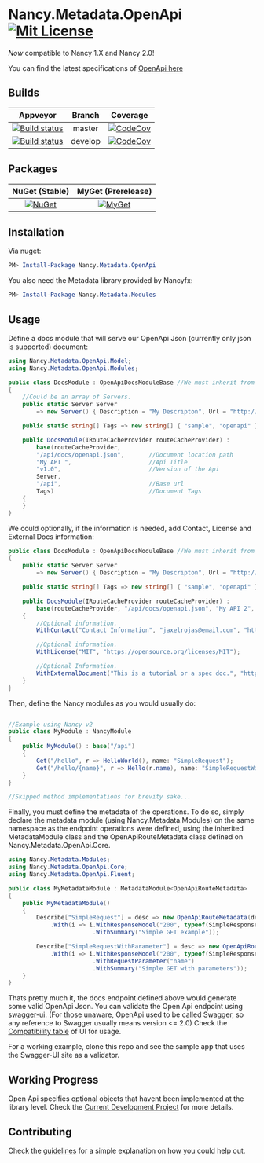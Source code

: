 # Nancy.Metadata.OpenApi [![Mit License][mit-img]][mit]

_Now_ compatible to Nancy 1.X and Nancy 2.0!

You can find the latest specifications of [OpenApi here](https://github.com/OAI/OpenAPI-Specification/blob/master/versions/3.0.1.md)

## Builds

| Appveyor  | Branch | Coverage |
| :---:     | :---: | :--: |
| [![Build status][build-master-img]][build-master] | master | [![CodeCov][codecov-master-img]][codecov-master] |
| [![Build status][build-develop-img]][build-develop] | develop | [![CodeCov][codecov-develop-img]][codecov-develop] |

## Packages

NuGet (Stable) | MyGet (Prerelease)
:---: | :---:
[![NuGet][nuget-img]][nuget] | [![MyGet][myget-img]][myget] |

## Installation

Via nuget:

``` powershell
PM> Install-Package Nancy.Metadata.OpenApi
```

You also need the Metadata library provided by Nancyfx:

``` powershell
PM> Install-Package Nancy.Metadata.Modules
```

## Usage

Define a docs module that will serve our OpenApi Json (currently only json is supported) document:

```c#
using Nancy.Metadata.OpenApi.Model;
using Nancy.Metadata.OpenApi.Modules;

public class DocsModule : OpenApiDocsModuleBase //We must inherit from the OpenApiDocsModuleBase
{
    //Could be an array of Servers.
    public static Server Server
        => new Server() { Description = "My Descripton", Url = "http://localhost:5000/" };

    public static string[] Tags => new string[] { "sample", "openapi" };

    public DocsModule(IRouteCacheProvider routeCacheProvider) :
        base(routeCacheProvider,
        "/api/docs/openapi.json",       //Document location path
        "My API ",                      //Api Title 
        "v1.0",                         //Version of the Api
        Server,
        "/api",                         //Base url
        Tags)                           //Document Tags
    {
    }
}
```

We could optionally, if the information is needed, add Contact, License and External Docs information:

```c#
public class DocsModule : OpenApiDocsModuleBase //We must inherit from the OpenApiDocsModuleBase
{
    public static Server Server
        => new Server() { Description = "My Descripton", Url = "http://localhost:5001/" };

    public static string[] Tags => new string[] { "sample", "openapi" };

    public DocsModule(IRouteCacheProvider routeCacheProvider) :
        base(routeCacheProvider, "/api/docs/openapi.json", "My API 2", "v1.1", Server, "/api", Tags)
    {
        //Optional information.
        WithContact("Contact Information", "jaxelrojas@email.com", "https://jaxelr.github.io");

        //Optional information.
        WithLicense("MIT", "https://opensource.org/licenses/MIT");

        //Optional Information.
        WithExternalDocument("This is a tutorial or a spec doc.", "https://jaxelr.github.io")
    }
}
```

Then, define the Nancy modules as you would usually do:

```c#

//Example using Nancy v2
public class MyModule : NancyModule
{
    public MyModule() : base("/api")
    {
        Get("/hello", r => HelloWorld(), name: "SimpleRequest");
        Get("/hello/{name}", r => Hello(r.name), name: "SimpleRequestWithParameter");
    }
}

//Skipped method implementations for brevity sake...
```

Finally, you must define the metadata of the operations. To do so, simply declare the metadata module (using Nancy.Metadata.Modules) on the same namespace as the endpoint operations were defined, using the inherited MetadataModule class and the OpenApiRouteMetadata class defined on Nancy.Metadata.OpenApi.Core.

```c#
using Nancy.Metadata.Modules;
using Nancy.Metadata.OpenApi.Core;
using Nancy.Metadata.OpenApi.Fluent;

public class MyMetadataModule : MetadataModule<OpenApiRouteMetadata>
{
    public MyMetadataModule()
    {
        Describe["SimpleRequest"] = desc => new OpenApiRouteMetadata(desc)
            .With(i => i.WithResponseModel("200", typeof(SimpleResponseModel), "Sample response")
                        .WithSummary("Simple GET example"));

        Describe["SimpleRequestWithParameter"] = desc => new OpenApiRouteMetadata(desc)
            .With(i => i.WithResponseModel("200", typeof(SimpleResponseModel), "Sample response")
                        .WithRequestParameter("name")
                        .WithSummary("Simple GET with parameters"));
    }
}
```

Thats pretty much it, the docs endpoint defined above would generate some valid OpenApi Json. You can validate the Open Api endpoint using [swagger-ui](https://github.com/swagger-api/swagger-ui). (For those unaware, OpenApi used to be called Swagger, so any reference to Swagger usually means version <= 2.0) Check the [Compatibility table](https://github.com/swagger-api/swagger-ui#compatibility) of UI for usage.

For a working example, clone this repo and see the sample app that uses the Swagger-UI site as a validator.

## Working Progress

Open Api specifies optional objects that havent been implemented at the library level. Check the [Current Development Project](https://github.com/Jaxelr/Nancy.Metadata.OpenApi/projects) for more details.

## Contributing

Check the [guidelines](https://github.com/Jaxelr/Nancy.Metadata.OpenApi/blob/master/.github/CONTRIBUTING.md) for a simple explanation on how you could help out.

[mit-img]: http://img.shields.io/badge/License-MIT-blue.svg
[mit]: https://github.com/Jaxelr/Nancy.Metadata.OpenApi/blob/master/LICENSE
[build-master-img]: https://ci.appveyor.com/api/projects/status/bk8fiqknunkegnv7/branch/master?svg=true
[build-master]: https://ci.appveyor.com/project/Jaxelr/nancy-metadata-openapi/branch/master
[build-develop-img]: https://ci.appveyor.com/api/projects/status/bk8fiqknunkegnv7/branch/develop?svg=true
[build-develop]: https://ci.appveyor.com/project/Jaxelr/nancy-metadata-openapi/branch/develop
[codecov-master-img]: https://codecov.io/gh/Jaxelr/Nancy.Metadata.OpenApi/branch/master/graph/badge.svg
[codecov-master]: https://codecov.io/gh/Jaxelr/Nancy.Metadata.OpenApi/branch/master
[codecov-develop-img]: https://codecov.io/gh/Jaxelr/Nancy.Metadata.OpenApi/branch/develop/graph/badge.svg
[codecov-develop]: https://codecov.io/gh/Jaxelr/Nancy.Metadata.OpenApi/branch/develop
[build-img]: https://ci.appveyor.com/api/projects/status/bk8fiqknunkegnv7?svg=true
[nuget]: https://www.nuget.org/packages/Nancy.Metadata.OpenApi
[nuget-img]: https://img.shields.io/nuget/v/Nancy.Metadata.OpenApi.svg
[myget]: https://www.myget.org/feed/nancy-metadata-openapi/package/nuget/Nancy.Metadata.OpenApi
[myget-img]: https://img.shields.io/myget/nancy-metadata-openapi/v/Nancy.Metadata.OpenApi.svg
